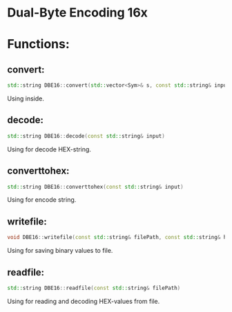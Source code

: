 # Dual-Byte Encoding 16x
# Functions:
## convert:
```cpp
std::string DBE16::convert(std::vector<Sym>& s, const std::string& input, bool isSensable, bool isHex)
```
Using inside.
## decode:
```cpp
std::string DBE16::decode(const std::string& input)
```
Using for decode HEX-string.
## converttohex:
```cpp
std::string DBE16::converttohex(const std::string& input)
```
Using for encode string.
## writefile:
```cpp
void DBE16::writefile(const std::string& filePath, const std::string& hexValues)
```
Using for saving binary values to file.
## readfile:
```cpp
std::string DBE16::readfile(const std::string& filePath)
```
Using for reading and decoding HEX-values from file.
